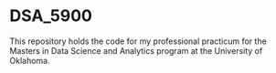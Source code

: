 # DSA_5900
This repository holds the code for my professional practicum for the Masters in Data Science and Analytics program at the University of Oklahoma.
